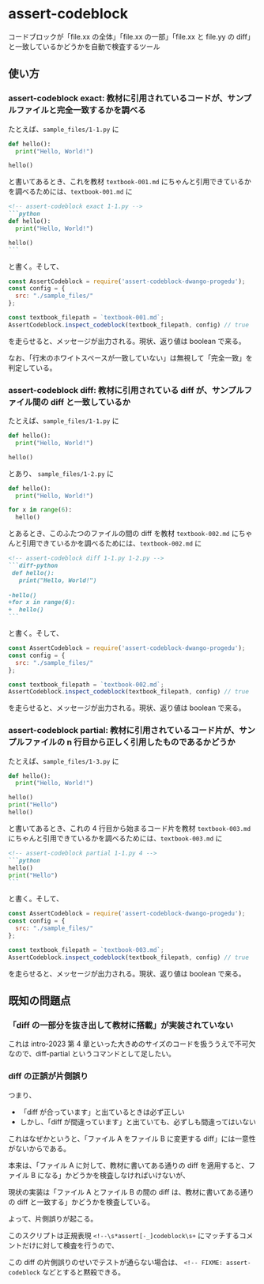 # assert-codeblock
コードブロックが「file.xx の全体」「file.xx の一部」「file.xx と file.yy の diff」と一致しているかどうかを自動で検査するツール

## 使い方

### assert-codeblock exact: 教材に引用されているコードが、サンプルファイルと完全一致するかを調べる

たとえば、`sample_files/1-1.py` に

```python
def hello():
  print("Hello, World!")

hello()
```

と書いてあるとき、これを教材 `textbook-001.md` にちゃんと引用できているかを調べるためには、`textbook-001.md` に

````markdown
<!-- assert-codeblock exact 1-1.py -->
```python
def hello():
  print("Hello, World!")

hello()
```
````

と書く。そして、

```js
const AssertCodeblock = require('assert-codeblock-dwango-progedu');
const config = {
  src: "./sample_files/"
};

const textbook_filepath = `textbook-001.md`;
AssertCodeblock.inspect_codeblock(textbook_filepath, config) // true
```

を走らせると、メッセージが出力される。現状、返り値は boolean で来る。

なお、「行末のホワイトスペースが一致していない」は無視して「完全一致」を判定している。

### assert-codeblock diff: 教材に引用されている diff が、サンプルファイル間の diff と一致しているか

たとえば、`sample_files/1-1.py` に

```python
def hello():
  print("Hello, World!")

hello()
```

とあり、 `sample_files/1-2.py` に

```python
def hello():
  print("Hello, World!")

for x in range(6):
  hello()
```

とあるとき、このふたつのファイルの間の diff を教材 `textbook-002.md` にちゃんと引用できているかを調べるためには、`textbook-002.md` に

````markdown
<!-- assert-codeblock diff 1-1.py 1-2.py -->
```diff-python
 def hello():
   print("Hello, World!")
 
-hello()
+for x in range(6):
+  hello()
```
````

と書く。そして、

```js
const AssertCodeblock = require('assert-codeblock-dwango-progedu');
const config = {
  src: "./sample_files/"
};

const textbook_filepath = `textbook-002.md`;
AssertCodeblock.inspect_codeblock(textbook_filepath, config) // true
```

を走らせると、メッセージが出力される。現状、返り値は boolean で来る。

### assert-codeblock partial: 教材に引用されているコード片が、サンプルファイルの n 行目から正しく引用したものであるかどうか

たとえば、`sample_files/1-3.py` に

```python
def hello():
  print("Hello, World!")

hello()
print("Hello")
hello()
```

と書いてあるとき、これの 4 行目から始まるコード片を教材 `textbook-003.md` にちゃんと引用できているかを調べるためには、`textbook-003.md` に

````markdown
<!-- assert-codeblock partial 1-1.py 4 -->
```python
hello()
print("Hello")
```
````

と書く。そして、

```js
const AssertCodeblock = require('assert-codeblock-dwango-progedu');
const config = {
  src: "./sample_files/"
};

const textbook_filepath = `textbook-003.md`;
AssertCodeblock.inspect_codeblock(textbook_filepath, config) // true
```

を走らせると、メッセージが出力される。現状、返り値は boolean で来る。

## 既知の問題点

### 「diff の一部分を抜き出して教材に搭載」が実装されていない  
これは intro-2023 第 4 章といった大きめのサイズのコードを扱ううえで不可欠なので、diff-partial というコマンドとして足したい。

### diff の正誤が片側誤り
つまり、

- 「diff が合っています」と出ているときは必ず正しい
- しかし、「diff が間違っています」と出ていても、必ずしも間違ってはいない

これはなぜかというと、「ファイル A をファイル B に変更する diff」には一意性がないからである。

本来は、「ファイル A に対して、教材に書いてある通りの diff を適用すると、ファイル B になる」かどうかを検査しなければいけないが、

現状の実装は「ファイル A とファイル B の間の diff は、教材に書いてある通りの diff と一致する」かどうかを検査している。

よって、片側誤りが起こる。

このスクリプトは正規表現 `<!--\s*assert[-_]codeblock\s+` にマッチするコメントだけに対して検査を行うので、

この diff の片側誤りのせいでテストが通らない場合は、 `<!-- FIXME: assert-codeblock` などとすると黙殺できる。
